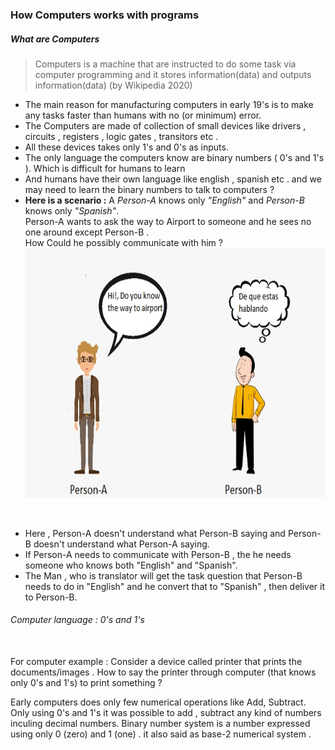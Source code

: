 ### How Computers works with programs 
##### What are Computers 
> Computers is a machine that are instructed to do some task via computer programming and it stores information(data) and outputs information(data) (by Wikipedia 2020)

* The main reason for manufacturing computers in early 19's is to make any tasks faster than humans with no (or minimum) error.<br/>
* The Computers are made of collection of small devices like drivers , circuits , registers , logic gates , transitors etc .<br/> 
* All these devices takes only 1's and 0's as inputs.<br/>
* The only language the computers know are binary numbers ( 0's and 1's ). Which is difficult for humans to learn <br/>
* And humans have their own language like english , spanish etc . and we may need to learn the binary numbers to talk to computers ? <br/>
* **Here is a scenario :** A *Person-A* knows only *"English"* and *Person-B* knows only *"Spanish"*. <br/>
Person-A wants to ask the way to Airport to someone and he sees no one around except Person-B . <br/>
How Could he possibly communicate with him ? <br/>
<img src="file2_1.jpg" width="700" height="400" ><br/>
<br/>

* Here , Person-A doesn't understand what Person-B saying and Person-B doesn't understand what Person-A saying. <br/>
* If Person-A needs to communicate with Person-B , the he needs someone who knows both "English" and "Spanish". <br/>
* The Man , who is translator will get the task question that Person-B needs to do in "English" and he convert that to "Spanish" , then deliver it to Person-B. <br/>
###### Computer language : 0's and 1's 
<br/>
For computer example : Consider a device called printer that prints the documents/images . How to say the printer through computer (that knows only 0's and 1's) to print something ? <br/>













Early computers does only few numerical operations like Add, Subtract. Only using 0's and 1's it was possible to add , subtract any kind of numbers inculing decimal numbers.
Binary number system is a number expressed using only 0 (zero) and 1 (one) . it also said as base-2 numerical system . 


